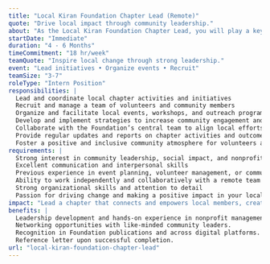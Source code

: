 ```yaml
---
title: "Local Kiran Foundation Chapter Lead (Remote)"
quote: "Drive local impact through community leadership."
about: "As the Local Kiran Foundation Chapter Lead, you will play a key role in building and leading a chapter that drives local initiatives and brings the Foundation's mission to life within your community. This is a dynamic position where you will organize events, recruit volunteers, and lead efforts that foster change and improve the lives of those around you."
startDate: "Immediate"
duration: "4 - 6 Months"
timeCommitment: "18 hr/week"
teamQuote: "Inspire local change through strong leadership."
event: "Lead initiatives • Organize events • Recruit"
teamSize: "3-7"
roleType: "Intern Position"
responsibilities: |
  Lead and coordinate local chapter activities and initiatives
  Recruit and manage a team of volunteers and community members
  Organize and facilitate local events, workshops, and outreach programs
  Develop and implement strategies to increase community engagement and impact
  Collaborate with the Foundation’s central team to align local efforts with national goals
  Provide regular updates and reports on chapter activities and outcomes
  Foster a positive and inclusive community atmosphere for volunteers and participants
requirements: |
  Strong interest in community leadership, social impact, and nonprofit work
  Excellent communication and interpersonal skills
  Previous experience in event planning, volunteer management, or community organizing is a plus
  Ability to work independently and collaboratively with a remote team
  Strong organizational skills and attention to detail
  Passion for driving change and making a positive impact in your local community
impact: "Lead a chapter that connects and empowers local members, creating tangible social change and amplifying the Foundation’s mission."
benefits: |
  Leadership development and hands-on experience in nonprofit management.
  Networking opportunities with like-minded community leaders.
  Recognition in Foundation publications and across digital platforms.
  Reference letter upon successful completion.
url: "local-kiran-foundation-chapter-lead"
---
```


